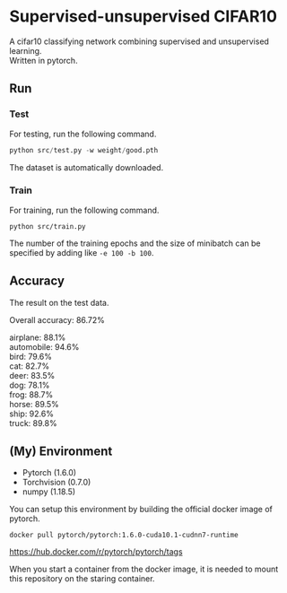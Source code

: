 # Supervised-unsupervised CIFAR10
A cifar10 classifying network combining supervised and unsupervised learning.  
Written in pytorch.

## Run
### Test  
For testing, run the following command.  
```python
python src/test.py -w weight/good.pth
```

The dataset is automatically downloaded.

### Train  
For training, run the following command.  
```
python src/train.py
```
The number of the training epochs and the size of minibatch can be specified by adding like `-e 100 -b 100`.

## Accuracy
The result on the test data.  

Overall accuracy: 86.72%  

airplane: 88.1%  
automobile: 94.6%  
bird: 79.6%  
cat: 82.7%  
deer: 83.5%  
dog: 78.1%  
frog: 88.7%  
horse: 89.5%  
ship: 92.6%  
truck: 89.8%  

  
## (My) Environment
- Pytorch (1.6.0)
- Torchvision (0.7.0)
- numpy (1.18.5)

You can setup this environment by building the official docker image of pytorch.
```
docker pull pytorch/pytorch:1.6.0-cuda10.1-cudnn7-runtime
```
https://hub.docker.com/r/pytorch/pytorch/tags

When you start a container from the docker image, 
it is needed to mount this repository on the staring container.